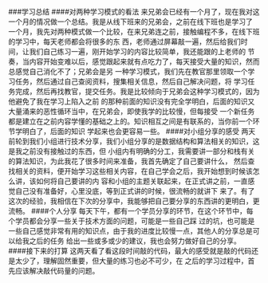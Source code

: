 ###学习总结
####对两种学习模式的看法
来兄弟会已经有一个月了，现在我对这一个月的情况做一个总结。我是从线下班来的兄弟会，之前在线下班也是学习了
一个月，我先对两种模式做一个比较，在来兄弟连之前，接触编程不多，在线下班的学习中，每天老师都会将很多的东
西，老师通过屏幕敲一遍，然后给我们时间，让我们自己练习一遍，刚开始学习的内容比较简单，我还能跟的上老师的
节奏，当内容开始变难以后，感觉跟起来就有点吃力了，每天接受大量的知识，然而总感觉自己消化不了；兄弟会是另
一种学习模式，我们先在教官那里领取一个学习任务，然后通过自己查阅资料，搜集相关信息，然后自己解决问题，将
学习任务完成，然后再找教官，提交任务。我是比较倾向于兄弟会这种学习模式的，因为他避免了我在学习上陷入之前
的那种前面的知识没有完全学明白，后面的知识又大量涌来的恶性循环当中，在兄弟会，即使我学的比较慢，但每接受
一个新任务都是建立在之前内容学懂的基础之上的。知识相互之间是有联系的，当你前一个环节学明白了，后面的知识
学起来也会更容易一些。
####对小组分享的感受
两天前轮到我们小组进行技术分享，我们小组分享的是数据结构和算法相关的知识，这是我之前没有接触过的东西，但
小组内有明确的分工，我需要讲一部分和栈有关的算法知识，为此我花了很多时间来准备，我首先确定了自己要讲什么，
然后查找相关的资料，便开始学习这些相关内容，在自己学会之后，我开始想到时候该怎么讲，该如何将自己要讲的内
容和小组的主题关联起来，在正式讲之前，一直感觉自己没有准备好，心里没底，等到正式讲的时候，很流畅的就讲下
来了。有了这次的经验，我相信在下次的分享中，我能够把自己要分享的东西讲的更明白，更流畅。
####个人分享
每天下午，都有一个学员分享的环节，在这个环节中，每个学员都会分享一些关于技术方面的问题，可能是一些自己踩
过的坑，也可能是一些自己感觉非常有用的知识点，由于我的进度比较慢一点，其他人的分享总是可以给我之后的任务
给出一些或多或少的建议，我也会努力做好自己的分享。
####接下来的打算
这两天看了看这段时间敲的代码，最大的感受就是敲的代码还是太少了，理解固然重要，但大量的练习也必不可少，在
之后的学习过程中，首先应该解决敲代码量的问题。